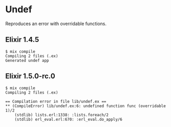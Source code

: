 # Undef

Reproduces an error with overridable functions.

## Elixir 1.4.5

```
$ mix compile
Compiling 2 files (.ex)
Generated undef app
```

## Elixir 1.5.0-rc.0

```
$ mix compile
Compiling 2 files (.ex)

== Compilation error in file lib/undef.ex ==
** (CompileError) lib/undef.ex:6: undefined function func (overridable 1)/2
    (stdlib) lists.erl:1338: :lists.foreach/2
    (stdlib) erl_eval.erl:670: :erl_eval.do_apply/6
```
